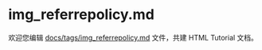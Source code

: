 img_referrepolicy.md
===

欢迎您编辑 <a target="__blank" href="https://github.com/jaywcjlove/html-tutorial/blob/main/docs/tags/img_referrepolicy.md">docs/tags/img_referrepolicy.md</a> 文件，共建 HTML Tutorial 文档。